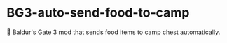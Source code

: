 # BG3-auto-send-food-to-camp
🥖 Baldur's Gate 3 mod that sends food items to camp chest automatically.
